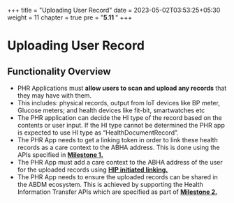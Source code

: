 +++
title = "Uploading User Record"
date = 2023-05-02T03:53:25+05:30
weight = 11
chapter = true
pre = "<b>5.11 </b>"
+++

# Uploading User Record

## Functionality Overview

- PHR Applications must **allow users to scan and upload any records** that they may have with them.
- This includes: physical records, output from IoT devices like BP meter, Glucose meters; and health devices like fit-bit, smartwatches etc
- The PHR application can decide the HI type of the record based on the contents or user input. If the HI type cannot be determined the PHR app is expected to use HI type as “HealthDocumentRecord”.
- The PHR App needs to get a linking token in order to link these health records as a care context to the ABHA address. This is done using the APIs specified in [**Milestone 1.**](/abdm-docs/2-milestone1/verify-abha-address/user-abha-qr-scan/index.html)
- The PHR App must add a care context to the ABHA address of the user for the uploaded records using [**HIP initiated linking.**](/abdm-docs/3-milestone2/link-care-context/hip-initiated-linking/index.html)
- The PHR App needs to ensure the uploaded records can be shared in the ABDM ecosystem. This is achieved by supporting the Health Information Transfer APIs which are specified as part of [**Milestone 2.**](/abdm-docs/3-milestone2/index.html)
